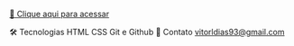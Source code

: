 [🔗 Clique aqui para acessar](https://vitorldias.github.io/Projeto-mapadev/)

🛠️ Tecnologias
HTML
CSS
Git e Github
💙 Contato
vitorldias93@gmail.com
